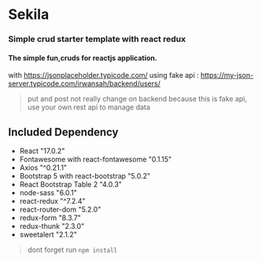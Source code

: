 # Sekila
### Simple crud starter template with react redux
#### The simple fun,cruds for reactjs application.

with https://jsonplaceholder.typicode.com/
using fake api : https://my-json-server.typicode.com/irwansah/backend/users/
> put and post not really change on backend because this is fake api, use your own rest api to manage data


## Included Dependency

- React "17.0.2"
- Fontawesome with react-fontawesome "0.1.15"
- Axios "^0.21.1"
- Bootstrap 5 with react-bootstrap "5.0.2"
- React Bootstrap Table 2 "4.0.3"
- node-sass "6.0.1"
- react-redux  "^7.2.4"
- react-router-dom "5.2.0"
- redux-form  "8.3.7"
- redux-thunk  "2.3.0"
- sweetalert  "2.1.2"

> dont forget run `npm install`